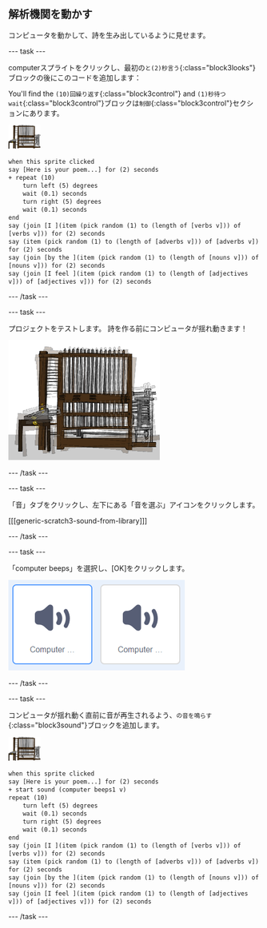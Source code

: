 ## 解析機関を動かす

コンピュータを動かして、詩を生み出しているように見せます。

\--- task \---

computerスプライトをクリックし、最初の`と(2)秒言う`{:class="block3looks"}ブロックの後にこのコードを追加します：

You'll find the `(10)回繰り返す`{:class="block3control"} and `(1)秒待つwait`{:class="block3control"}ブロックは`制御`{:class="block3control"}セクションにあります。

![computer スプライト](images/computer-sprite.png)

```blocks3
when this sprite clicked
say [Here is your poem...] for (2) seconds
+ repeat (10)
    turn left (5) degrees
    wait (0.1) seconds
    turn right (5) degrees
    wait (0.1) seconds  
end
say (join [I ](item (pick random (1) to (length of [verbs v])) of [verbs v])) for (2) seconds
say (item (pick random (1) to (length of [adverbs v])) of [adverbs v]) for (2) seconds
say (join [by the ](item (pick random (1) to (length of [nouns v])) of [nouns v])) for (2) seconds
say (join [I feel ](item (pick random (1) to (length of [adjectives v])) of [adjectives v])) for (2) seconds
```

\--- /task \---

\--- task \---

プロジェクトをテストします。 詩を作る前にコンピュータが揺れ動きます！

![前後に揺れているcomputerスプライト](images/poetry-animate-test.png)

\--- /task \---

\--- task \---

「音」タブをクリックし、左下にある「音を選ぶ」アイコンをクリックします。

[[[generic-scratch3-sound-from-library]]]

\--- /task \---

\--- task \---

「computer beeps」を選択し、[OK]をクリックします。

![音のライブラリの中のcomputer beeps 1と2](images/poetry-beeps.png)

\--- /task \---

\--- task \---

コンピュータが揺れ動く直前に音が再生されるよう、`の音を鳴らす`{:class="block3sound"}ブロックを追加します。

![computer スプライト](images/computer-sprite.png)

```blocks3
when this sprite clicked
say [Here is your poem...] for (2) seconds
+ start sound (computer beeps1 v)
repeat (10)
    turn left (5) degrees
    wait (0.1) seconds
    turn right (5) degrees
    wait (0.1) seconds  
end
say (join [I ](item (pick random (1) to (length of [verbs v])) of [verbs v])) for (2) seconds
say (item (pick random (1) to (length of [adverbs v])) of [adverbs v]) for (2) seconds
say (join [by the ](item (pick random (1) to (length of [nouns v])) of [nouns v])) for (2) seconds
say (join [I feel ](item (pick random (1) to (length of [adjectives v])) of [adjectives v])) for (2) seconds
```

\--- /task \---